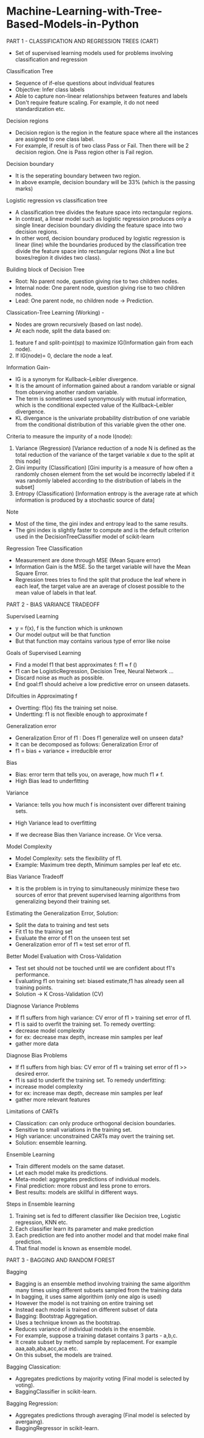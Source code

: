 # Machine-Learning-with-Tree-Based-Models-in-Python

PART 1 - CLASSIFICATION AND REGRESSION TREES (CART)
- Set of supervised learning models used for problems involving classification and regression

Classification Tree
- Sequence of if-else questions about individual features
- Objective: Infer class labels
- Able to capture non-linear relationships between features and labels
- Don't require feature scaling. For example, it do not need standardization etc.

Decision regions 
- Decision region is the region in the feature space where all the instances are assigned to one class label.
- For example, if result is of two class Pass or Fail. Then there will be 2 decision region. One is Pass region other is Fail region.

Decision boundary
- It is the seperating boundary between two region.
- In above example, decision boundary will be 33% (which is the passing marks)

Logistic regression vs classification tree
- A classification tree divides the feature space into rectangular regions.
- In contrast, a linear model such as logistic regression produces only a single linear decision boundary dividing the feature space into two decision regions.
- In other word, decision boundary produced by logistic regression is linear (line) while the boundaries produced by the classification tree divide the feature space into rectangular regions (Not a line but boxes/region it divides two class).

Building block of Decision Tree 
- Root: No parent node, question giving rise to two children nodes.
- Internal node: One parent node, question giving rise to two children nodes.
- Lead: One parent node, no children node -> Prediction.

Classication-Tree Learning (Working) - 
- Nodes are grown recursively (based on last node).
- At each node, split the data based on:
1. feature f and split-point(sp) to maximize IG(Information gain from each node).
2. If IG(node)= 0, declare the node a leaf.

Information Gain-
- IG is a synonym for Kullback–Leibler divergence.
- It is the amount of information gained about a random variable or signal from observing another random variable.
- The term is sometimes used synonymously with mutual information, which is the conditional expected value of the Kullback–Leibler divergence.
- KL divergance is the univariate probability distribution of one variable from the conditional distribution of this variable given the other one.

Criteria to measure the impurity of a node I(node):
1. Variance (Regression) [Variance reduction of a node N is defined as the total reduction of the variance of the target variable x due to the split at this node]
2. Gini impurity (Classification) [Gini impurity is a measure of how often a randomly chosen element from the set would be incorrectly labeled if it was randomly labeled according to the distribution of labels in the subset]
3. Entropy (Classification) [Information entropy is the average rate at which information is produced by a stochastic source of data]

Note 
- Most of the time, the gini index and entropy lead to the same results.
- The gini index is slightly faster to compute and is the default criterion used in the DecisionTreeClassifier model of scikit-learn

Regression Tree Classification
- Measurement are done through MSE (Mean Square error)
- Information Gain is the MSE. So the target variable will have the Mean Square Error.
- Regression trees tries to find the split that produce the leaf where in each leaf, the target value are an average of closest possible to the mean value of labels in that leaf.


PART 2 - BIAS VARIANCE TRADEOFF

Supervised Learning
- y = f(x), f is the function which is unknown
- Our model output will be that function
- But that function may contains various type of error like noise

Goals of Supervised Learning
- Find a model f1 that best approximates f: f1 ≈ f ()
- f1 can be LogisticRegression, Decision Tree, Neural Network ...
- Discard noise as much as possible.
- End goal:f1 should acheive a low predictive error on unseen datasets.

Difculties in Approximating f
- Overtting: f1(x) fits the training set noise.
- Undertting: f1 is not flexible enough to approximate f

Generalization error 
- Generalization Error of f1 : Does f1 generalize well on unseen data?
- It can be decomposed as follows: Generalization Error of
- f1 = bias + variance + irreducible error

Bias
- Bias: error term that tells you, on average, how much f1 ≠ f.
- High Bias lead to underfitting

Variance
- Variance: tells you how much f is inconsistent over different training sets.
- High Variance lead to overfitting

- If we decrease Bias then Variance increase. Or Vice versa.

Model Complexity
- Model Complexity: sets the flexibility of f1.
- Example: Maximum tree depth, Minimum samples per leaf etc etc.

Bias Variance Tradeoff 
- It is the problem is in trying to simultaneously minimize these two sources of error that prevent supervised learning algorithms from generalizing beyond their training set.

Estimating the Generalization Error, Solution:
- Split the data to training and test sets 
- Fit t1 to the training set
- Evaluate the error of f1 on the unseen test set
- Generalization error of f1 ≈ test set error of f1.

Better Model Evaluation with Cross-Validation
- Test set should not be touched until we are confident about f1's performance.
- Evaluating f1 on training set: biased estimate,f1 has already seen all training points.
- Solution → K Cross-Validation (CV)

Diagnose Variance Problems
- If f1 suffers from high variance: CV error of f1 > training set error of f1.
- f1 is said to overfit the training set. To remedy overtting:
- decrease model complexity
- for ex: decrease max depth, increase min samples per leaf
- gather more data

Diagnose Bias Problems
- If f1 suffers from high bias: CV error of f1 ≈ training set error of f1 >> desired error.
- f1 is said to underfit the training set. To remedy underfitting:
- increase model complexity
- for ex: increase max depth, decrease min samples per leaf
- gather more relevant features

Limitations of CARTs
- Classication: can only produce orthogonal decision boundaries.
- Sensitive to small variations in the training set.
- High variance: unconstrained CARTs may overt the training set.
- Solution: ensemble learning.

Ensemble Learning
- Train different models on the same dataset.
- Let each model make its predictions.
- Meta-model: aggregates predictions of individual models.
- Final prediction: more robust and less prone to errors.
- Best results: models are skillful in different ways.

Steps in Ensemble learning 
1. Training set is fed to different classifier like Decision tree, Logistic regression, KNN etc.
2. Each classifier learn its parameter and make prediction
3. Each prediction are fed into another model and that model make final prediction.
4. That final model is known as ensemble model.


PART 3 - BAGGING AND RANDOM FOREST

Bagging
- Bagging is an ensemble method involving training the same algorithm many times using different subsets sampled from the training data
- In bagging, it uses same algorithim (only one algo is used)
- However the model is not training on entire training set
- Instead each model is trained on different subset of data
- Bagging: Bootstrap Aggregation.
- Uses a technique known as the bootstrap.
- Reduces variance of individual models in the ensemble.
- For example, suppose a training dataset contains 3 parts - a,b,c.
- It create subset by method sample by replacement. For example aaa,aab,aba,acc,aca etc.
- On this subset, the models are trained.

Bagging Classication:
- Aggregates predictions by majority voting (Final model is selected by voting).
- BaggingClassifier in scikit-learn.

Bagging Regression:
- Aggregates predictions through averaging (Final model is selected by avergaing).
- BaggingRegressor in scikit-learn.
